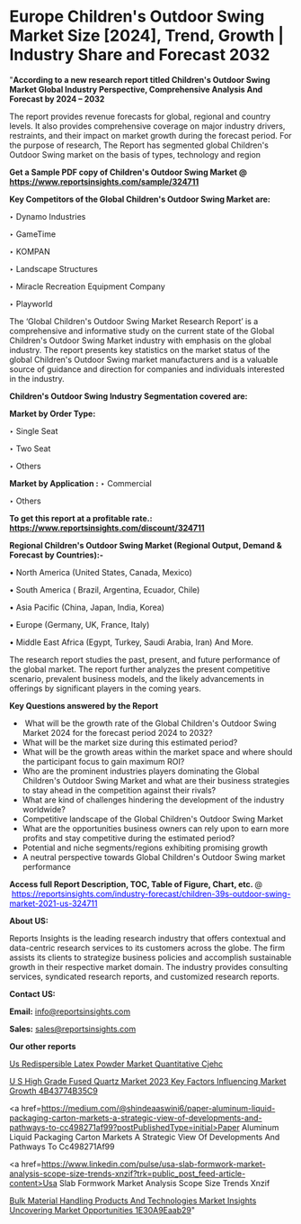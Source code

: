 # Europe Children&#39;s Outdoor Swing Market Size [2024], Trend, Growth | Industry Share and Forecast 2032

"<strong>According to a new research report titled Children&#39;s Outdoor Swing Market Global Industry Perspective, Comprehensive Analysis And Forecast by 2024 – 2032</strong>

The report provides revenue forecasts for global, regional and country levels. It also provides comprehensive coverage on major industry drivers, restraints, and their impact on market growth during the forecast period. For the purpose of research, The Report has segmented global Children&#39;s Outdoor Swing market on the basis of types, technology and region

<strong>Get a Sample PDF copy of Children&#39;s Outdoor Swing Market </strong><strong>@<a href=https://www.reportsinsights.com/sample/324711 style=color:#0000ff;> https://www.reportsinsights.com/sample/324711</a></strong></font>

<strong>Key Competitors of the Global Children&#39;s Outdoor Swing Market are:</strong>

‣ Dynamo Industries

‣ GameTime

‣ KOMPAN

‣ Landscape Structures

‣ Miracle Recreation Equipment Company

‣ Playworld

The ‘Global Children&#39;s Outdoor Swing Market Research Report’ is a comprehensive and informative study on the current state of the Global Children&#39;s Outdoor Swing Market industry with emphasis on the global industry. The report presents key statistics on the market status of the global Children&#39;s Outdoor Swing market manufacturers and is a valuable source of guidance and direction for companies and individuals interested in the industry.

<strong>Children&#39;s Outdoor Swing Industry Segmentation covered are:</strong>

<strong>Market by Order Type: </strong>

‣ Single Seat

‣ Two Seat

‣ Others

<strong>Market by Application :</strong>
 ‣ Commercial

‣ Others

<strong>To get this report at a profitable rate.: <a href=https://www.reportsinsights.com/discount/324711 style=color:#0000ff;>https://www.reportsinsights.com/discount/324711</a></strong></font>

<strong>Regional Children&#39;s Outdoor Swing Market (Regional Output, Demand &amp; Forecast by Countries):-</strong>

• North America (United States, Canada, Mexico)

• South America ( Brazil, Argentina, Ecuador, Chile)

• Asia Pacific (China, Japan, India, Korea)

• Europe (Germany, UK, France, Italy)

• Middle East Africa (Egypt, Turkey, Saudi Arabia, Iran) And More.

The research report studies the past, present, and future performance of the global market. The report further analyzes the present competitive scenario, prevalent business models, and the likely advancements in offerings by significant players in the coming years.

<strong>Key Questions answered by the Report</strong>
<ul>
  <li> What will be the growth rate of the Global Children&#39;s Outdoor Swing Market 2024 for the forecast period 2024 to 2032?</li>
  <li>What will be the market size during this estimated period?</li>
  <li>What will be the growth areas within the market space and where should the participant focus to gain maximum ROI?</li>
  <li>Who are the prominent industries players dominating the Global Children&#39;s Outdoor Swing Market and what are their business strategies to stay ahead in the competition against their rivals?</li>
  <li>What are kind of challenges hindering the development of the industry worldwide?</li>
  <li>Competitive landscape of the Global Children&#39;s Outdoor Swing Market</li>
  <li>What are the opportunities business owners can rely upon to earn more profits and stay competitive during the estimated period?</li>
  <li>Potential and niche segments/regions exhibiting promising growth</li>
  <li>A neutral perspective towards Global Children&#39;s Outdoor Swing market performance</li>
</ul>
<strong>Access full Report Description, TOC, Table of Figure, Chart, etc. </strong>@  <a href=https://reportsinsights.com/industry-forecast/children-39s-outdoor-swing-market-2021-us-324711 style=color:#0000ff;>https://reportsinsights.com/industry-forecast/children-39s-outdoor-swing-market-2021-us-324711</a></font>

<strong><strong>About US</strong>:</strong>

Reports Insights is the leading research industry that offers contextual and data-centric research services to its customers across the globe. The firm assists its clients to strategize business policies and accomplish sustainable growth in their respective market domain. The industry provides consulting services, syndicated research reports, and customized research reports.

<strong>Contact US:</strong>

<p class=""""><b>Email:</b> <a href=mailto:info@reportsinsights.com>info@reportsinsights.com</a></p>
<p class=""""><b>Sales:</b> <a href=mailto:sales@reportsinsights.com>sales@reportsinsights.com</a></p>

<strong>Our other reports</strong>

<a href=https://www.linkedin.com/pulse/us-redispersible-latex-powder-market-quantitative-cjehc/>Us Redispersible Latex Powder Market Quantitative Cjehc</a>

<a href=https://medium.com/@reportsinsights.aj/u-s-high-grade-fused-quartz-market-2023-key-factors-influencing-market-growth-4b43774b35c9>U S High Grade Fused Quartz Market 2023 Key Factors Influencing Market Growth 4B43774B35C9</a>

<a href=https://medium.com/@shindeaaswini6/paper-aluminum-liquid-packaging-carton-markets-a-strategic-view-of-developments-and-pathways-to-cc498271af99?postPublishedType=initial>Paper Aluminum Liquid Packaging Carton Markets A Strategic View Of Developments And Pathways To Cc498271Af99</a>

<a href=https://www.linkedin.com/pulse/usa-slab-formwork-market-analysis-scope-size-trends-xnzif?trk=public_post_feed-article-content>Usa Slab Formwork Market Analysis Scope Size Trends Xnzif</a>

<a href=https://medium.com/@ruchikakadam73/bulk-material-handling-products-and-technologies-market-insights-uncovering-market-opportunities-1e30a9eaab29>Bulk Material Handling Products And Technologies Market Insights Uncovering Market Opportunities 1E30A9Eaab29</a>"
